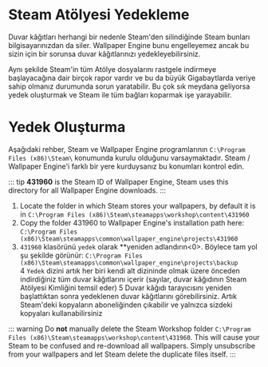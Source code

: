 # Steam Atölyesi Yedekleme

Duvar kâğıtları herhangi bir nedenle Steam'den silindiğinde Steam bunları bilgisayarınızdan da siler. Wallpaper Engine bunu engelleyemez ancak bu sizin için bir sorunsa duvar kâğıtlarınızı yedekleyebilirsiniz.

Aynı şekilde Steam'in tüm Atölye dosyalarını rastgele indirmeye başlayacağına dair birçok rapor vardır ve bu da büyük Gigabaytlarda veriye sahip olmanız durumunda sorun yaratabilir. Bu çok sık meydana geliyorsa yedek oluşturmak ve Steam ile tüm bağları koparmak işe yarayabilir.

# Yedek Oluşturma

Aşağıdaki rehber, Steam ve Wallpaper Engine programlarının `C:\Program Files (x86)\Steam\` konumunda kurulu olduğunu varsaymaktadır. Steam / Wallpaper Engine'i farklı bir yere kurduysanız bu konumları kontrol edin.

::: tip
**431960** is the Steam ID of Wallpaper Engine, Steam uses this directory for all Wallpaper Engine downloads.
:::

1. Locate the folder in which Steam stores your wallpapers, by default it is in `C:\Program Files (x86)\Steam\steamapps\workshop\content\431960`
2. Copy the folder 431960 to Wallpaper Engine's installation path here: `C:\Program Files (x86)\Steam\steamapps\common\wallpaper_engine\projects\431960`
3. `431960` klasörünü `yedek` olarak **yeniden adlandırın<0>. Böylece tam yol şu şekilde görünür: `C:\Program Files (x86)\Steam\steamapps\common\wallpaper_engine\projects\backup`</li>
4 `Yedek` dizini artık her biri kendi alt dizininde olmak üzere önceden indirdiğiniz tüm duvar kâğıtlarını içerir (sayılar, duvar kâğıdının Steam Atölyesi Kimliğini temsil eder)
5 Duvar kâğıdı tarayıcısını yeniden başlattıktan sonra yedeklenen duvar kâğıtlarını görebilirsiniz. Artık Steam'deki kopyaların aboneliğinden çıkabilir ve yalnızca sizdeki kopyaları kullanabilirsiniz</ol>

::: warning
Do **not** manually delete the Steam Workshop folder `C:\Program Files (x86)\Steam\steamapps\workshop\content\431960`. This will cause your Steam to be confused and re-download all wallpapers. Simply unsubscribe from your wallpapers and let Steam delete the duplicate files itself.
:::